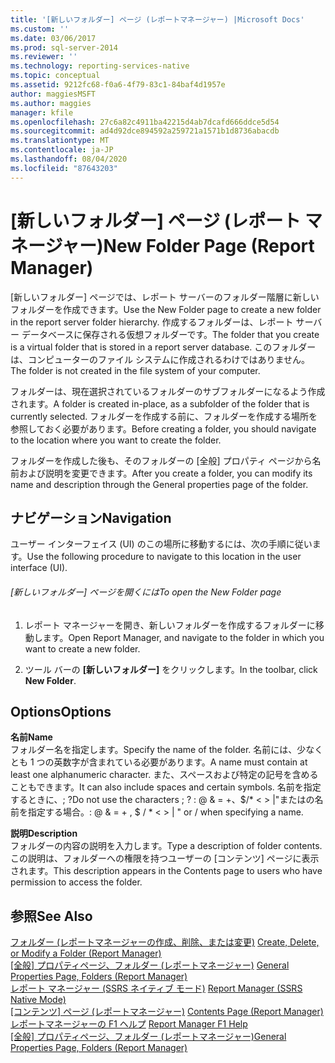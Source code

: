 ```yaml
---
title: '[新しいフォルダー] ページ (レポートマネージャー) |Microsoft Docs'
ms.custom: ''
ms.date: 03/06/2017
ms.prod: sql-server-2014
ms.reviewer: ''
ms.technology: reporting-services-native
ms.topic: conceptual
ms.assetid: 9212fc68-f0a6-4f79-83c1-84baf4d1957e
author: maggiesMSFT
ms.author: maggies
manager: kfile
ms.openlocfilehash: 27c6a82c4911ba42215d4ab7dcafd666ddce5d54
ms.sourcegitcommit: ad4d92dce894592a259721a1571b1d8736abacdb
ms.translationtype: MT
ms.contentlocale: ja-JP
ms.lasthandoff: 08/04/2020
ms.locfileid: "87643203"
---
```

# <a name="new-folder-page-report-manager"></a><span data-ttu-id="e0851-102">[新しいフォルダー] ページ (レポート マネージャー)</span><span class="sxs-lookup"><span data-stu-id="e0851-102">New Folder Page (Report Manager)</span></span>
  <span data-ttu-id="e0851-103">[新しいフォルダー] ページでは、レポート サーバーのフォルダー階層に新しいフォルダーを作成できます。</span><span class="sxs-lookup"><span data-stu-id="e0851-103">Use the New Folder page to create a new folder in the report server folder hierarchy.</span></span> <span data-ttu-id="e0851-104">作成するフォルダーは、レポート サーバー データベースに保存される仮想フォルダーです。</span><span class="sxs-lookup"><span data-stu-id="e0851-104">The folder that you create is a virtual folder that is stored in a report server database.</span></span> <span data-ttu-id="e0851-105">このフォルダーは、コンピューターのファイル システムに作成されるわけではありません。</span><span class="sxs-lookup"><span data-stu-id="e0851-105">The folder is not created in the file system of your computer.</span></span>  
  
 <span data-ttu-id="e0851-106">フォルダーは、現在選択されているフォルダーのサブフォルダーになるよう作成されます。</span><span class="sxs-lookup"><span data-stu-id="e0851-106">A folder is created in-place, as a subfolder of the folder that is currently selected.</span></span> <span data-ttu-id="e0851-107">フォルダーを作成する前に、フォルダーを作成する場所を参照しておく必要があります。</span><span class="sxs-lookup"><span data-stu-id="e0851-107">Before creating a folder, you should navigate to the location where you want to create the folder.</span></span>  
  
 <span data-ttu-id="e0851-108">フォルダーを作成した後も、そのフォルダーの [全般] プロパティ ページから名前および説明を変更できます。</span><span class="sxs-lookup"><span data-stu-id="e0851-108">After you create a folder, you can modify its name and description through the General properties page of the folder.</span></span>  
  
## <a name="navigation"></a><span data-ttu-id="e0851-109">ナビゲーション</span><span class="sxs-lookup"><span data-stu-id="e0851-109">Navigation</span></span>  
 <span data-ttu-id="e0851-110">ユーザー インターフェイス (UI) のこの場所に移動するには、次の手順に従います。</span><span class="sxs-lookup"><span data-stu-id="e0851-110">Use the following procedure to navigate to this location in the user interface (UI).</span></span>  
  
###### <a name="to-open-the-new-folder-page"></a><span data-ttu-id="e0851-111">[新しいフォルダー] ページを開くには</span><span class="sxs-lookup"><span data-stu-id="e0851-111">To open the New Folder page</span></span>  
  
1.  <span data-ttu-id="e0851-112">レポート マネージャーを開き、新しいフォルダーを作成するフォルダーに移動します。</span><span class="sxs-lookup"><span data-stu-id="e0851-112">Open Report Manager, and navigate to the folder in which you want to create a new folder.</span></span>  
  
2.  <span data-ttu-id="e0851-113">ツール バーの **[新しいフォルダー]** をクリックします。</span><span class="sxs-lookup"><span data-stu-id="e0851-113">In the toolbar, click **New Folder**.</span></span>  
  
## <a name="options"></a><span data-ttu-id="e0851-114">Options</span><span class="sxs-lookup"><span data-stu-id="e0851-114">Options</span></span>  
 <span data-ttu-id="e0851-115">**名前**</span><span class="sxs-lookup"><span data-stu-id="e0851-115">**Name**</span></span>  
 <span data-ttu-id="e0851-116">フォルダー名を指定します。</span><span class="sxs-lookup"><span data-stu-id="e0851-116">Specify the name of the folder.</span></span> <span data-ttu-id="e0851-117">名前には、少なくとも 1 つの英数字が含まれている必要があります。</span><span class="sxs-lookup"><span data-stu-id="e0851-117">A name must contain at least one alphanumeric character.</span></span> <span data-ttu-id="e0851-118">また、スペースおよび特定の記号を含めることもできます。</span><span class="sxs-lookup"><span data-stu-id="e0851-118">It can also include spaces and certain symbols.</span></span> <span data-ttu-id="e0851-119">名前を指定するときに、; ?</span><span class="sxs-lookup"><span data-stu-id="e0851-119">Do not use the characters ; ?</span></span> <span data-ttu-id="e0851-120">: \@ & = +、$/\* \< > |"またはの名前を指定する場合。</span><span class="sxs-lookup"><span data-stu-id="e0851-120">: \@ & = + , $ / \* \< > | " or / when specifying a name.</span></span>  
  
 <span data-ttu-id="e0851-121">**説明**</span><span class="sxs-lookup"><span data-stu-id="e0851-121">**Description**</span></span>  
 <span data-ttu-id="e0851-122">フォルダーの内容の説明を入力します。</span><span class="sxs-lookup"><span data-stu-id="e0851-122">Type a description of folder contents.</span></span> <span data-ttu-id="e0851-123">この説明は、フォルダーへの権限を持つユーザーの [コンテンツ] ページに表示されます。</span><span class="sxs-lookup"><span data-stu-id="e0851-123">This description appears in the Contents page to users who have permission to access the folder.</span></span>  
  
## <a name="see-also"></a><span data-ttu-id="e0851-124">参照</span><span class="sxs-lookup"><span data-stu-id="e0851-124">See Also</span></span>  
 <span data-ttu-id="e0851-125">[フォルダー &#40;レポートマネージャーの作成、削除、または変更&#41;](report-server/create-delete-or-modify-a-folder-report-manager.md) </span><span class="sxs-lookup"><span data-stu-id="e0851-125">[Create, Delete, or Modify a Folder &#40;Report Manager&#41;](report-server/create-delete-or-modify-a-folder-report-manager.md) </span></span>  
 <span data-ttu-id="e0851-126">[[全般] プロパティページ、フォルダー &#40;レポートマネージャー&#41;](../../2014/reporting-services/general-properties-page-folders-report-manager.md) </span><span class="sxs-lookup"><span data-stu-id="e0851-126">[General Properties Page, Folders &#40;Report Manager&#41;](../../2014/reporting-services/general-properties-page-folders-report-manager.md) </span></span>  
 <span data-ttu-id="e0851-127">[レポート マネージャー &#40;SSRS ネイティブ モード&#41;](../../2014/reporting-services/report-manager-ssrs-native-mode.md) </span><span class="sxs-lookup"><span data-stu-id="e0851-127">[Report Manager  &#40;SSRS Native Mode&#41;](../../2014/reporting-services/report-manager-ssrs-native-mode.md) </span></span>  
 <span data-ttu-id="e0851-128">[[コンテンツ] ページ &#40;レポートマネージャー&#41;](../../2014/reporting-services/contents-page-report-manager.md) </span><span class="sxs-lookup"><span data-stu-id="e0851-128">[Contents Page &#40;Report Manager&#41;](../../2014/reporting-services/contents-page-report-manager.md) </span></span>  
 <span data-ttu-id="e0851-129">[レポートマネージャーの F1 ヘルプ](../../2014/reporting-services/report-manager-f1-help.md) </span><span class="sxs-lookup"><span data-stu-id="e0851-129">[Report Manager F1 Help](../../2014/reporting-services/report-manager-f1-help.md) </span></span>  
 <span data-ttu-id="e0851-130">[[全般] プロパティページ、フォルダー &#40;レポートマネージャー&#41;](../../2014/reporting-services/general-properties-page-folders-report-manager.md)</span><span class="sxs-lookup"><span data-stu-id="e0851-130">[General Properties Page, Folders &#40;Report Manager&#41;](../../2014/reporting-services/general-properties-page-folders-report-manager.md)</span></span>  
  
  
